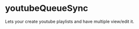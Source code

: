 youtubeQueueSync
================

Lets your create youtube playlists and have multiple view/edit it.
